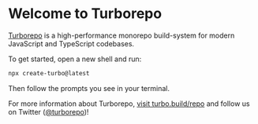 # Welcome to Turborepo

[Turborepo](https://turbo.build/repo) is a high-performance monorepo build-system for modern JavaScript and TypeScript codebases.

To get started, open a new shell and run:

```sh
npx create-turbo@latest
```

Then follow the prompts you see in your terminal.

For more information about Turborepo, [visit turbo.build/repo](https://turbo.build/repo) and follow us on Twitter ([@turborepo](https://twitter.com/turborepo))!

<!--- change for test only (16) --->
